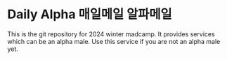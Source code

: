 # Daily Alpha 매일메일 알파메일
This is the git repository for 2024 winter madcamp.
It provides services which can be an alpha male.
Use this service if you are not an alpha male yet.


